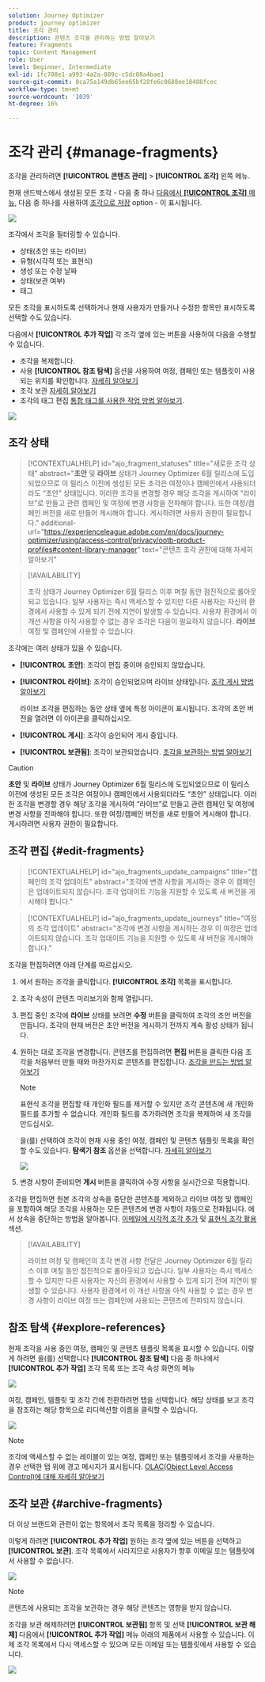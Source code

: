 ```yaml
---
solution: Journey Optimizer
product: journey optimizer
title: 조각 관리
description: 콘텐츠 조각을 관리하는 방법 알아보기
feature: Fragments
topic: Content Management
role: User
level: Beginner, Intermediate
exl-id: 1fc708e1-a993-4a2a-809c-c5dc08a4bae1
source-git-commit: 8ca75a149db65ee65bf28fe6c0688ee18488fcec
workflow-type: tm+mt
source-wordcount: '1039'
ht-degree: 16%

---
```


# 조각 관리 {#manage-fragments}

조각을 관리하려면 **[!UICONTROL 콘텐츠 관리]** > **[!UICONTROL 조각]** 왼쪽 메뉴.

현재 샌드박스에서 생성된 모든 조각 - 다음 중 하나 [다음에서 **[!UICONTROL 조각]** 메뉴](#create-fragments), 다음 중 하나를 사용하여 [조각으로 저장](#save-as-fragment) option - 이 표시됩니다.

![](assets/fragment-list-filters.png)

조각에서 조각을 필터링할 수 있습니다.

* 상태(초안 또는 라이브)
* 유형(시각적 또는 표현식)
* 생성 또는 수정 날짜
* 상태(보관 여부)
* 태그

모든 조각을 표시하도록 선택하거나 현재 사용자가 만들거나 수정한 항목만 표시하도록 선택할 수도 있습니다.

다음에서 **[!UICONTROL 추가 작업]** 각 조각 옆에 있는 버튼을 사용하여 다음을 수행할 수 있습니다.

* 조각을 복제합니다.
* 사용 **[!UICONTROL 참조 탐색]** 옵션을 사용하여 여정, 캠페인 또는 템플릿이 사용되는 위치를 확인합니다. [자세히 알아보기](#explore-references)
* 조각 보관 [자세히 알아보기](#archive-fragments)
* 조각의 태그 편집 [통합 태그를 사용한 작업 방법 알아보기](../start/search-filter-categorize.md#tags).

![](assets/fragment-list-more-actions.png)

## 조각 상태

>[!CONTEXTUALHELP]
>id="ajo_fragment_statuses"
>title="새로운 조각 상태"
>abstract="**초안** 및 **라이브** 상태가 Journey Optimizer 6월 릴리스에 도입되었으므로 이 릴리스 이전에 생성된 모든 조각은 여정이나 캠페인에서 사용되더라도 “초안” 상태입니다. 이러한 조각을 변경할 경우 해당 조각을 게시하여 “라이브”로 만들고 관련 캠페인 및 여정에 변경 사항을 전파해야 합니다. 또한 여정/캠페인 버전을 새로 만들어 게시해야 합니다. 게시하려면 사용자 권한이 필요합니다."
>additional-url="https://experienceleague.adobe.com/en/docs/journey-optimizer/using/access-control/privacy/ootb-product-profiles#content-library-manager" text="콘텐츠 조각 권한에 대해 자세히 알아보기"

>[!AVAILABILITY]
>
> 조각 상태가 Journey Optimizer 6월 릴리스 이후 며칠 동안 점진적으로 롤아웃되고 있습니다. 일부 사용자는 즉시 액세스할 수 있지만 다른 사용자는 자신의 환경에서 사용할 수 있게 되기 전에 지연이 발생할 수 있습니다. 사용자 환경에서 이 개선 사항을 아직 사용할 수 없는 경우 조각은 다음이 필요하지 않습니다. **라이브** 여정 및 캠페인에 사용할 수 있습니다.

조각에는 여러 상태가 있을 수 있습니다.

* **[!UICONTROL 초안]**: 조각이 편집 중이며 승인되지 않았습니다.

* **[!UICONTROL 라이브]**: 조각이 승인되었으며 라이브 상태입니다. [조각 게시 방법 알아보기](../content-management/create-fragments.md#publish)

  라이브 조각을 편집하는 동안 상태 옆에 특정 아이콘이 표시됩니다. 조각의 초안 버전을 열려면 이 아이콘을 클릭하십시오.

* **[!UICONTROL 게시]**: 조각이 승인되어 게시 중입니다.
* **[!UICONTROL 보관됨]**: 조각이 보관되었습니다. [조각을 보관하는 방법 알아보기](#archive-fragments)

>[!CAUTION]
>
>**초안** 및 **라이브** 상태가 Journey Optimizer 6월 릴리스에 도입되었으므로 이 릴리스 이전에 생성된 모든 조각은 여정이나 캠페인에서 사용되더라도 “초안” 상태입니다. 이러한 조각을 변경할 경우 해당 조각을 게시하여 “라이브”로 만들고 관련 캠페인 및 여정에 변경 사항을 전파해야 합니다. 또한 여정/캠페인 버전을 새로 만들어 게시해야 합니다. 게시하려면 사용자 권한이 필요합니다.

## 조각 편집 {#edit-fragments}

>[!CONTEXTUALHELP]
>id="ajo_fragments_update_campaigns"
>title="캠페인의 조각 업데이트"
>abstract="조각에 변경 사항을 게시하는 경우 이 캠페인은 업데이트되지 않습니다. 조각 업데이트 기능을 지원할 수 있도록 새 버전을 게시해야 합니다."

>[!CONTEXTUALHELP]
>id="ajo_fragments_update_journeys"
>title="여정의 조각 업데이트"
>abstract="조각에 변경 사항을 게시하는 경우 이 여정은 업데이트되지 않습니다. 조각 업데이트 기능을 지원할 수 있도록 새 버전을 게시해야 합니다."

조각을 편집하려면 아래 단계를 따르십시오.

1. 에서 원하는 조각을 클릭합니다. **[!UICONTROL 조각]** 목록을 표시합니다.

1. 조각 속성이 콘텐츠 미리보기와 함께 열립니다.

1. 편집 중인 조각에 **라이브** 상태를 보려면 **수정** 버튼을 클릭하여 조각의 초안 버전을 만듭니다. 조각의 현재 버전은 초안 버전을 게시하기 전까지 계속 활성 상태가 됩니다.

1. 원하는 대로 조각을 변경합니다. 콘텐츠를 편집하려면 **편집** 버튼을 클릭한 다음 조각을 처음부터 만들 때와 마찬가지로 콘텐츠를 편집합니다. [조각을 만드는 방법 알아보기](#create-from-scratch)

   >[!NOTE]
   >
   >표현식 조각을 편집할 때 개인화 필드를 제거할 수 있지만 조각 콘텐츠에 새 개인화 필드를 추가할 수 없습니다. 개인화 필드를 추가하려면 조각을 복제하여 새 조각을 만드십시오.

   을(를) 선택하여 조각이 현재 사용 중인 여정, 캠페인 및 콘텐츠 템플릿 목록을 확인할 수도 있습니다. **탐색기 참조** 옵션을 선택합니다. [자세히 알아보기](#explore-references)

   ![](assets/fragment-edit.png)

1. 변경 사항이 준비되면 **게시** 버튼을 클릭하여 수정 사항을 실시간으로 적용합니다.

조각을 편집하면 원본 조각의 상속을 중단한 콘텐츠를 제외하고 라이브 여정 및 캠페인을 포함하여 해당 조각을 사용하는 모든 콘텐츠에 변경 사항이 자동으로 전파됩니다. 에서 상속을 중단하는 방법을 알아봅니다. [이메일에 시각적 조각 추가](../email/use-visual-fragments.md#break-inheritance) 및 [표현식 조각 활용](../personalization/use-expression-fragments.md#break-inheritance) 섹션.

>[!AVAILABILITY]
>
>라이브 여정 및 캠페인의 조각 변경 사항 전달은 Journey Optimizer 6월 릴리스 이후 며칠 동안 점진적으로 롤아웃되고 있습니다. 일부 사용자는 즉시 액세스할 수 있지만 다른 사용자는 자신의 환경에서 사용할 수 있게 되기 전에 지연이 발생할 수 있습니다. 사용자 환경에서 이 개선 사항을 아직 사용할 수 없는 경우 변경 사항이 라이브 여정 또는 캠페인에 사용되는 콘텐츠에 전파되지 않습니다.

## 참조 탐색 {#explore-references}

현재 조각을 사용 중인 여정, 캠페인 및 콘텐츠 템플릿 목록을 표시할 수 있습니다. 이렇게 하려면 을(를) 선택합니다 **[!UICONTROL 참조 탐색]** 다음 중 하나에서 **[!UICONTROL 추가 작업]** 조각 목록 또는 조각 속성 화면의 메뉴

![](assets/fragment-explore-references.png)

여정, 캠페인, 템플릿 및 조각 간에 전환하려면 탭을 선택합니다. 해당 상태를 보고 조각을 참조하는 해당 항목으로 리디렉션할 이름을 클릭할 수 있습니다.

![](assets/fragment-usage-screen.png)

>[!NOTE]
>
>조각에 액세스할 수 없는 레이블이 있는 여정, 캠페인 또는 템플릿에서 조각을 사용하는 경우 선택한 탭 위에 경고 메시지가 표시됩니다. [OLAC(Object Level Access Control)에 대해 자세히 알아보기](../administration/object-based-access.md)

## 조각 보관 {#archive-fragments}

더 이상 브랜드와 관련이 없는 항목에서 조각 목록을 정리할 수 있습니다.

이렇게 하려면 **[!UICONTROL 추가 작업]** 원하는 조각 옆에 있는 버튼을 선택하고 **[!UICONTROL 보관]**. 조각 목록에서 사라지므로 사용자가 향후 이메일 또는 템플릿에서 사용할 수 없습니다.

![](assets/fragment-list-archive.png)

>[!NOTE]
>
>콘텐츠에 사용되는 조각을 보관하는 경우 <!--it will remain in the email or template, but you won't be able to select it from the fragment list to edit it-->해당 콘텐츠는 영향을 받지 않습니다.

조각을 보관 해제하려면 **[!UICONTROL 보관됨]** 항목 및 선택 **[!UICONTROL 보관 해제]** 다음에서 **[!UICONTROL 추가 작업]** 메뉴 아래의 제품에서 사용할 수 있습니다. 이제 조각 목록에서 다시 액세스할 수 있으며 모든 이메일 또는 템플릿에서 사용할 수 있습니다.

![](assets/fragment-list-unarchive.png)
